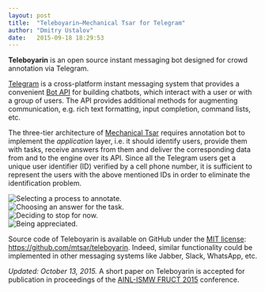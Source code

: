 ```yaml
---
layout: post
title:  "Teleboyarin—Mechanical Tsar for Telegram"
author: "Dmitry Ustalov"
date:   2015-09-18 18:29:53
---
```


**Teleboyarin** is an open source instant messaging bot designed for crowd annotation via Telegram.

[Telegram](https://telegram.org/) is a cross-platform instant messaging system that provides a convenient [Bot API](https://core.telegram.org/bots/api) for building chatbots, which interact with a user or with a group of users. The API provides additional methods for augmenting communication, e.g. rich text formatting, input completion, command lists, etc.

The three-tier architecture of [Mechanical Tsar](/) requires annotation bot to implement the *application* layer, i.e. it should identify users, provide them with tasks, receive answers from them and deliver the corresponding data from and to the engine over its API. Since all the Telegram users get a unique user identifier (ID) verified by a cell phone number, it is sufficient to represent the users with the above mentioned IDs in order to eliminate the identification problem.

<div class="pure-g">
<div class="pure-u-1-2 pure-u-md-1-4">
<img src="https://media.githubusercontent.com/media/mtsar/mtsar.github.io/master/media/20150918_teleboyarin-1.png" alt="Selecting a process to annotate.">
</div>
<div class="pure-u-1-2 pure-u-md-1-4">
<img src="https://media.githubusercontent.com/media/mtsar/mtsar.github.io/master/media/20150918_teleboyarin-2.png" alt="Choosing an answer for the task.">
</div>
<div class="pure-u-1-2 pure-u-md-1-4">
<img src="https://media.githubusercontent.com/media/mtsar/mtsar.github.io/master/media/20150918_teleboyarin-3.png" alt="Deciding to stop for now.">
</div>
<div class="pure-u-1-2 pure-u-md-1-4">
<img src="https://media.githubusercontent.com/media/mtsar/mtsar.github.io/master/media/20150918_teleboyarin-4.png" alt="Being appreciated.">
</div>
</div>

Source code of Teleboyarin is available on GitHub under the [MIT license](https://opensource.org/licenses/MIT): <https://github.com/mtsar/teleboyarin>. Indeed, similar functionality could be implemented in other messaging systems like Jabber, Slack, WhatsApp, etc.

*Updated: October 13, 2015.* A short paper on Teleboyarin is accepted for publication in proceedings of the [AINL-ISMW FRUCT 2015](https://nlpub.ru/AINL-ISMW_FRUCT) conference.
